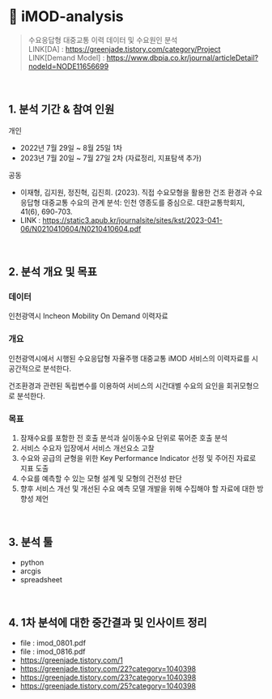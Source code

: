 # :bus: iMOD-analysis
>수요응답형 대중교통 이력 데이터 및 수요원인 분석  </br>
>LINK[DA] : https://greenjade.tistory.com/category/Project
>LINK[Demand Model] : https://www.dbpia.co.kr/journal/articleDetail?nodeId=NODE11656699


</br>

## 1. 분석 기간 & 참여 인원
개인
- 2022년 7월 29일 ~ 8월 25일 1차
- 2023년 7월 20일 ~ 7월 27일 2차 (자료정리, 지표탐색 추가)
  
공동
- 이재형, 김지원, 정진혁, 김진희. (2023). 직접 수요모형을 활용한 건조 환경과 수요응답형 대중교통 수요의 관계 분석: 인천 영종도를 중심으로. 대한교통학회지, 41(6), 690-703. 
- LINK : https://static3.apub.kr/journalsite/sites/kst/2023-041-06/N0210410604/N0210410604.pdf

</br>

## 2. 분석 개요 및 목표
### 데이터
인천광역시 Incheon Mobility On Demand 이력자료

### 개요
인천광역시에서 시행된 수요응답형 자율주행 대중교통 iMOD 서비스의 이력자료를 시공간적으로 분석한다. 

건조환경과 관련된 독립변수를 이용하여 서비스의 시간대별 수요의 요인을 회귀모형으로 분석한다.

### 목표

1. 잠재수요를 포함한 전 호출 분석과 실이동수요 단위로 묶어준 호출 분석
2. 서비스 수요자 입장에서 서비스 개선요소 고찰
3. 수요와 공급의 균형을 위한 Key Performance Indicator 선정 및 주어진 자료로 지표 도출
4. 수요를 예측할 수 있는 모형 설계 및 모형의 건전성 판단
5. 향후 서비스 개선 및 개선된 수요 예측 모델 개발을 위해 수집해야 할 자료에 대한 방향성 제언

</br>

## 3. 분석 툴
- python
- arcgis
- spreadsheet

</br>

## 4. 1차 분석에 대한 중간결과 및 인사이트 정리
- file : imod_0801.pdf
- file : imod_0816.pdf
- https://greenjade.tistory.com/1
- https://greenjade.tistory.com/22?category=1040398
- https://greenjade.tistory.com/23?category=1040398
- https://greenjade.tistory.com/25?category=1040398
